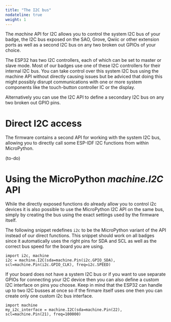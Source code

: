 ```yaml
---
title: "The I2C bus"
nodateline: true
weight: 1
---
```


The *machine* API for I2C allows you to control the system I2C bus of your badge, the I2C bus exposed on the SAO, Grove, Qwiic or other extension ports as well as a second I2C bus on any two broken out GPIOs of your choice.

The ESP32 has two I2C controllers, each of which can be set to master or slave mode. Most of our badges use one of these I2C controllers for their internal I2C bus.
You can take control over this system I2C bus using the machine API without directly causing issues but be adviced that doing this might possibly disrupt communications with one or more system components like the touch-button controller IC or the display.

Alternatively you can use the I2C API to define a secondary I2C bus on any two broken out GPIO pins.



# Direct I2C access

The firmware contains a second API for working with the system I2C bus, allowing you to directly call some ESP-IDF I2C functions from within MicroPython.

(to-do)

# Using the MicroPython *machine.I2C* API

While the directly exposed functions do already allow you to control i2c devices it is also possible to use the MicroPython I2C API on the same bus, simply by creating the bus using the exact settings used by the firmware itself.

The following snippet redefines ```i2c``` to be the MicroPython variant of the API instead of our direct functions. This snippet should work on all badges since it automatically uses the right pins for SDA and SCL as well as the correct bus speed for the board you are using.

```
import i2c, machine
i2c = machine.I2C(sda=machine.Pin(i2c.GPIO_SDA), scl=machine.Pin(i2c.GPIO_CLK), freq=i2c.SPEED)
```

If your board does not have a system I2C bus or if you want to use separate GPIOs for connecting your I2C device then you can also define a custom I2C interface on pins you choose. Keep in mind that the ESP32 can handle up to two I2C busses at once so if the firmare itself uses one then you can create only one custom i2c bus interface.

```
import machine
my_i2c_interface = machine.I2C(sda=machine.Pin(22), scl=machine.Pin(21), freq=100000)
```
